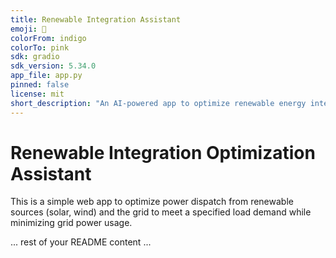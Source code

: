 ```yaml
---
title: Renewable Integration Assistant
emoji: 🚀
colorFrom: indigo
colorTo: pink
sdk: gradio
sdk_version: 5.34.0
app_file: app.py
pinned: false
license: mit
short_description: "An AI-powered app to optimize renewable energy integration"
---
```


# Renewable Integration Optimization Assistant

This is a simple web app to optimize power dispatch from renewable sources (solar, wind) and the grid to meet a specified load demand while minimizing grid power usage.

... rest of your README content ...
